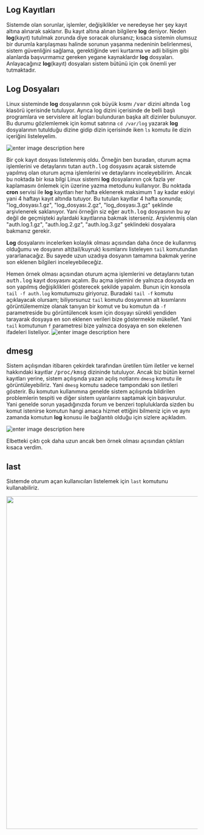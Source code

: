 Log Kayıtları
-
Sistemde olan sorunlar, işlemler, değişiklikler ve neredeyse her şey kayıt altına alınarak saklanır. Bu kayıt altına alınan bilgilere **log** deniyor. Neden **log**(kayıt) tutulmak zorunda diye soracak olursanız; kısaca sistemin olumsuz bir durumla karşılaşması halinde sorunun yaşanma nedeninin belirlenmesi, sistem güvenliğini sağlama, gerektiğinde veri kurtarma ve adli bilişim gibi alanlarda başvurmamız gereken yegane kaynaklardır **log** dosyaları. Anlayacağınız **log**(kayıt) dosyaları sistem bütünü için çok önemli yer tutmaktadır.

Log Dosyaları
-
Linux sisteminde **log** dosyalarının çok büyük kısmı <kbd>/var</kbd> dizini altında <kbd>log</kbd> klasörü içerisinde tutuluyor. Ayrıca log dizini içerisinde de belli başlı programlara ve servislere ait logları bulunduran başka alt dizinler bulunuyor. Bu durumu gözlemlemek için komut satırına `cd /var/log` yazarak **log** dosyalarının tutulduğu dizine gidip dizin içerisinde iken `ls` komutu ile dizin içeriğini listeleyelim.

![enter image description here](https://i.hizliresim.com/OoRdaD.png)

Bir çok kayıt dosyası listelenmiş oldu.
Örneğin ben buradan, oturum açma işlemlerini ve detaylarını tutan <kbd>auth.log</kbd> dosyasını açarak sistemde yapılmış olan oturum açma işlemlerini ve detaylarını inceleyebilirim. Ancak bu noktada bir kısa bilgi Linux sistemi **log** dosyalarının çok fazla yer kaplamasını önlemek için üzerine yazma metodunu kullanıyor. Bu noktada **cron** servisi ile **log** kayıtları her hafta eklenerek maksimum 1 ay kadar eskiyi yani 4 haftayı kayıt altında tutuyor. Bu tutulan kayıtlar 4 hafta sonunda; "log_dosyası.1.gz", "log_dosyası.2.gz", "log_dosyası.3.gz" şeklinde arşivlenerek saklanıyor. Yani örneğin siz eğer <kbd>auth.log</kbd> dosyasının bu ay değil de geçmişteki aylardaki kayıtlarına bakmak isterseniz. Arşivlenmiş olan "auth.log.1.gz", "auth.log.2.gz", "auth.log.3.gz" şeklindeki dosyalara bakmanız gerekir.

**Log** dosyalarını incelerken kolaylık olması açısından daha önce de kullanmış olduğumu ve dosyanın alt(tail/kuyruk) kısımlarını listeleyen `tail` komutundan yararlanacağız. Bu sayede uzun uzadıya dosyanın tamamına bakmak yerine son eklenen bilgileri inceleyebileceğiz.

Hemen örnek olması açısından oturum açma işlemlerini ve detaylarını tutan <kbd>auth.log</kbd> kayıt dosyasını açalım. Bu açma işlemini de yalnızca dosyada en son yapılmış değişiklikleri gösterecek şekilde yapalım. Bunun için konsola `tail -f auth.log` komutumuzu giriyoruz. Buradaki `tail -f` komutu açıklayacak olursam; biliyorsunuz `tail` komutu dosyanının alt kısımlarını görüntülememize olanak tanıyan bir komut ve bu komutun da `-f ` parametreside bu görüntülencek kısım için dosyayı sürekli yendiden tarayarak dosyaya en son eklenen verileri bize göstermekle mükellef. Yani `tail` komutunun `f` parametresi bize yalnızca dosyaya en son ekelenen ifadeleri listeliyor.
![enter image description here](https://i.hizliresim.com/z0mEyj.png)



dmesg
-
Sistem açılışından itibaren çekirdek tarafından üretilen tüm iletiler ve kernel hakkındaki kayıtlar <kbd>/proc/kmsg</kbd> dizininde tutuluyor. Ancak biz bütün kernel kayıtları yerine, sistem açılışında yazan açılış notlarını `dmesg` komutu ile görüntüleyebiliriz. Yani `dmesg` komutu sadece tampondaki son iletileri gösterir. Bu komutun kullanımına genelde sistem açılışında bildirilen problemlerin tespiti ve diğer sistem uyarılarını saptamak için başvurulur. Yani genelde sorun yaşadığınızda forum ve benzeri topluluklarda sizden bu komut istenirse komutun hangi amaca hizmet ettiğini bilmeniz için ve aynı zamanda komutun **log** konusu ile bağlantılı olduğu için sizlere açıkladım.

![enter image description here](https://i.hizliresim.com/G9v1GZ.png)

Elbetteki çıktı çok daha uzun ancak ben örnek olması açısından çıktıları kısaca verdim.


last
-
Sistemde oturum açan kullanıcıları listelemek için `last` komutunu kullanabiliriz.

<img src="https://i.hizliresim.com/JQpEWQ.png" width="875">
